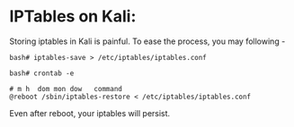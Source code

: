 # IPTables on Kali:

Storing iptables in Kali is painful. To ease the process, you may following -

```bash# iptables-save > /etc/iptables/iptables.conf```

```
bash# crontab -e

# m h  dom mon dow   command
@reboot /sbin/iptables-restore < /etc/iptables/iptables.conf
```

Even after reboot, your iptables will persist.
